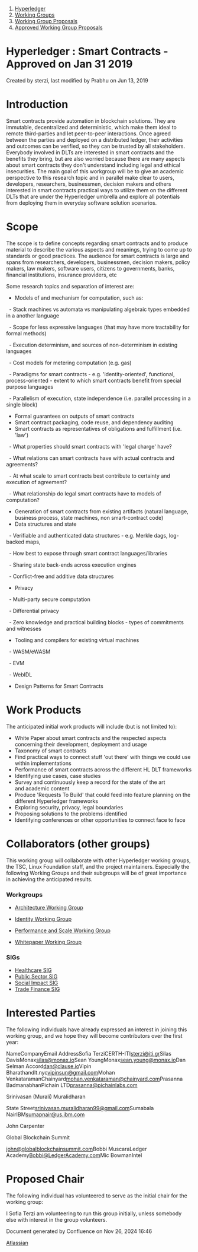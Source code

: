 1. [Hyperledger](index.html)
2. [Working Groups](Working-Groups_19595403.html)
3. [Working Group Proposals](Working-Group-Proposals_19595279.html)
4. [Approved Working Group Proposals](Approved-Working-Group-Proposals_19603704.html)

# Hyperledger : Smart Contracts - Approved on Jan 31 2019

Created by sterzi, last modified by Prabhu on Jun 13, 2019

# Introduction

Smart contracts provide automation in blockchain solutions. They are immutable, decentralized and deterministic, which make them ideal to remote third-parties and let peer-to-peer interactions. Once agreed between the parties and deployed on a distributed ledger, their activities and outcomes can be verified, so they can be trusted by all stakeholders. Everybody involved in DLTs are interested in smart contracts and the benefits they bring, but are also worried because there are many aspects about smart contracts they don't understand including legal and ethical insecurities. The main goal of this workgroup will be to give an academic perspective to this research topic and in parallel make clear to users, developers, researchers, businessmen, decision makers and others interested in smart contracts practical ways to utilize them on the different DLTs that are under the Hyperledger umbrella and explore all potentials from deploying them in everyday software solution scenarios. 

# Scope

The scope is to define concepts regarding smart contracts and to produce material to describe the various aspects and meanings, trying to come up to standards or good practices. The audience for smart contracts is large and spans from researchers, developers, businessmen, decision makers, policy makers, law makers, software users, citizens to governments, banks, financial institutions, insurance providers, etc

Some research topics and separation of interest are:

- Models of and mechanism for computation, such as:

  - Stack machines vs automata vs manipulating algebraic types embedded in a another language

  - Scope for less expressive languages (that may have more tractability for formal methods)

  - Execution determinism, and sources of non-determinism in existing languages

  - Cost models for metering computation (e.g. gas)

  - Paradigms for smart contracts - e.g. 'identity-oriented', functional, process-oriented - extent to which smart contracts benefit from special purpose languages

  - Parallelism of execution, state independence (i.e. parallel processing in a single block)

- Formal guarantees on outputs of smart contracts
- Smart contract packaging, code reuse, and dependency auditing
- Smart contracts as representatives of obligations and fulfillment (i.e. 'law')

  - What properties should smart contracts with 'legal charge' have?

  - What relations can smart contracts have with actual contracts and agreements?

  - At what scale to smart contracts best contribute to certainty and execution of agreement?

  - What relationship do legal smart contracts have to models of computation?

- Generation of smart contracts from existing artifacts (natural language, business process, state machines, non smart-contract code)
- Data structures and state

  - Verifiable and authenticated data structures - e.g. Merkle dags, log-backed maps,

  - How best to expose through smart contract languages/libraries

  - Sharing state back-ends across execution engines

  - Conflict-free and additive data structures

- Privacy

  - Multi-party secure computation

  - Differential privacy

  - Zero knowledge and practical building blocks - types of commitments and witnesses

- Tooling and compilers for existing virtual machines

  - WASM/eWASM

  - EVM

  - WebIDL

- Design Patterns for Smart Contracts
  

# Work Products

The anticipated initial work products will include (but is not limited to):

- White Paper about smart contracts and the respected aspects concerning their development, deployment and usage
- Taxonomy of smart contracts
- Find practical ways to connect stuff 'out there' with things we could use within implementations
- Performance of smart contracts across the different HL DLT frameworks
- Identifying use cases, case studies
- Survey and continuously keep a record for the state of the art and academic content
- Produce 'Requests To Build' that could feed into feature planning on the different Hyperledger frameworks
- Exploring security, privacy, legal boundaries
- Proposing solutions to the problems identified
- Identifying conferences or other opportunities to connect face to face

# Collaborators (other groups)

This working group will collaborate with other Hyperledger working groups, the TSC, Linux Foundation staff, and the project maintainers. Especially the following Working Groups and their subgroups will be of great importance in achieving the anticipated results.

### Workgroups

- [Architecture Working Group](https://wiki.hyperledger.org/groups/architecture/architecture-wg)
- [Identity Working Group](https://wiki.hyperledger.org/groups/identity/identity-wg "groups:identity:identity-wg")
  
- [Performance and Scale Working Group](https://wiki.hyperledger.org/groups/pswg/performance-and-scale-wg "groups:pswg:performance-and-scale-wg")
- [Whitepaper Working Group](https://wiki.hyperledger.org/groups/whitepaper/whitepaper-wg "groups:whitepaper:whitepaper-wg")

### SIGs

- [Healthcare SIG](https://wiki.hyperledger.org/groups/healthcare/healthcare-sig "groups:healthcare:healthcare-sig")
- [Public Sector SIG](https://wiki.hyperledger.org/groups/public-sector-sig "groups:public-sector-sig")
- [Social Impact SIG](https://wiki.hyperledger.org/groups/social-impact "groups:social-impact")
- [Trade Finance SIG](https://wiki.hyperledger.org/groups/trade-finance "groups:trade-finance")

# Interested Parties

The following individuals have already expressed an interest in joining this working group, and we hope they will become contributors over the first year:

NameCompanyEmail AddressSofia TerziCERTH-ITI[sterzi@iti.gr](mailto:sterzi@iti.gr)Silas DavisMonax[silas@](mailto:silas@monax.io)[monax.io](http://monax.io/)Sean YoungMonax[sean.young@monax.io](mailto:sean.young@monax.io)Dan Selman Accord[dan@clause.io](mailto:dan@clause.io)Vipin Bharathandlt.nyc[vipinsun@](mailto:vipinsun@gmail.com)[gmail.com](http://gmail.com/)Mohan VenkataramanChainyard[mohan.venkataraman@](mailto:mohan.venkataraman@chainyard.com)[chainyard.com](http://chainyard.com/)Prasanna BadmanabhanPichain LTD[prasanna@](mailto:prasanna@pichainlabs.com)[pichainlabs.com](http://pichainlabs.com)

Srinivasan (Murali) Muralidharan

State Street[srinivasan.muralidharan99@gmail.com](mailto:srinivasan.muralidharan99@gmail.com)Sumabala NairIBM[sumapnair@](mailto:sumapnair@us.ibm.com)[us.ibm.com](http://us.ibm.com)

John Carpenter

Global Blockchain Summit

[john@](mailto:john@globalblockchainsummit.com)[globalblockchainsummit.com](http://globalblockchainsummit.com)Bobbi MuscaraLedger Academy[Bobbi@LedgerAcademy.com](mailto:Bobbi@LedgerAcademy.com)Mic BowmanIntel

# Proposed Chair

The following individual has volunteered to serve as the initial chair for the working group:

I Sofia Terzi am volunteering to run this group initially, unless somebody else with interest in the group volunteers.

Document generated by Confluence on Nov 26, 2024 16:46

[Atlassian](http://www.atlassian.com/)
